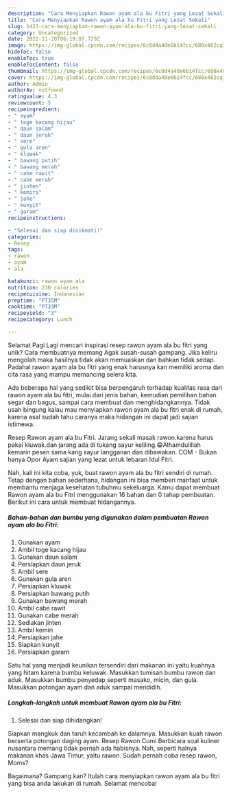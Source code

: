 ```yaml
---
description: "Cara Menyiapkan Rawon ayam ala bu Fitri yang Lezat Sekali"
title: "Cara Menyiapkan Rawon ayam ala bu Fitri yang Lezat Sekali"
slug: 1423-cara-menyiapkan-rawon-ayam-ala-bu-fitri-yang-lezat-sekali
category: Uncategorized
date: 2022-11-28T06:19:07.729Z
image: https://img-global.cpcdn.com/recipes/6c0d4a40e6b14fcc/680x482cq70/rawon-ayam-ala-bu-fitri-foto-resep-utama.jpg
hideToc: false
enableToc: true
enableTocContent: false
thumbnail: https://img-global.cpcdn.com/recipes/6c0d4a40e6b14fcc/680x482cq70/rawon-ayam-ala-bu-fitri-foto-resep-utama.jpg
cover: https://img-global.cpcdn.com/recipes/6c0d4a40e6b14fcc/680x482cq70/rawon-ayam-ala-bu-fitri-foto-resep-utama.jpg
author: Admin
authorAv: notfound
ratingvalue: 4.3
reviewcount: 5
recipeingredient:
- " ayam"
- " toge kacang hijau"
- " daun salam"
- " daun jeruk"
- " sere"
- " gula aren"
- " kluwak"
- " bawang putih"
- " bawang merah"
- " cabe rawit"
- " cabe merah"
- " jinten"
- " kemiri"
- " jahe"
- " kunyit"
- " garam"
recipeinstructions:

- "Selesai dan siap dinikmati!"
categories:
- Resep
tags:
- rawon
- ayam
- ala

katakunci: rawon ayam ala 
nutrition: 230 calories
recipecuisine: Indonesian
preptime: "PT35M"
cooktime: "PT33M"
recipeyield: "3"
recipecategory: Lunch

---
```



Selamat Pagi Lagi mencari inspirasi resep rawon ayam ala bu fitri yang unik? Cara membuatnya memang Agak susah-susah gampang. Jika keliru mengolah maka hasilnya tidak akan memuaskan dan bahkan tidak sedap. Padahal rawon ayam ala bu fitri yang enak harusnya kan memiliki aroma dan cita rasa yang mampu memancing selera kita.


Ada beberapa hal yang sedikit bisa berpengaruh terhadap kualitas rasa dari rawon ayam ala bu fitri, mulai dari jenis bahan, kemudian pemilihan bahan segar dan bagus, sampai cara membuat dan menghidangkannya. Tidak usah bingung kalau mau menyiapkan rawon ayam ala bu fitri enak di rumah, karena asal sudah tahu caranya maka hidangan ini dapat jadi sajian istimewa.

Resep Rawon ayam ala bu Fitri. Jarang sekali masak rawon.karena harus pakai kluwak.dan jarang ada di tukang sayur keliling.😁Alhamdulillah kemarin pesen sama kang sayur langganan dan dibawakan. COM - Bukan hanya Opor Ayam sajian yang lezat untuk lebaran Idul Fitri.


Nah, kali ini kita coba, yuk, buat rawon ayam ala bu fitri sendiri di rumah. Tetap dengan bahan sederhana, hidangan ini bisa memberi manfaat untuk membantu menjaga kesehatan tubuhmu sekeluarga. Kamu dapat membuat Rawon ayam ala bu Fitri menggunakan 16 bahan dan 0 tahap pembuatan. Berikut ini cara untuk membuat hidangannya.

<!--inarticleads1-->

##### Bahan-bahan dan bumbu yang digunakan dalam pembuatan Rawon ayam ala bu Fitri:

1. Gunakan  ayam
1. Ambil  toge kacang hijau
1. Gunakan  daun salam
1. Persiapkan  daun jeruk
1. Ambil  sere
1. Gunakan  gula aren
1. Persiapkan  kluwak
1. Persiapkan  bawang putih
1. Gunakan  bawang merah
1. Ambil  cabe rawit
1. Gunakan  cabe merah
1. Sediakan  jinten
1. Ambil  kemiri
1. Persiapkan  jahe
1. Siapkan  kunyit
1. Persiapkan  garam


Satu hal yang menjadi keunikan tersendiri dari makanan ini yaitu kuahnya yang hitam karena bumbu keluwak. Masukkan tumisan bumbu rawon dan aduk. Masukkan bumbu penyedap seperti masako, micin, dan gula. Masukkan potongan ayam dan aduk sampai mendidih. 

<!--inarticleads2-->

##### Langkah-langkah untuk membuat Rawon ayam ala bu Fitri:


1. Selesai dan siap dihidangkan!

Siapkan mangkuk dan taruh kecambah ke dalamnya. Masukkan kuah rawon berserta potongan daging ayam. Resep Rawon Cumi Berbicara soal kuliner nusantara memang tidak pernah ada habisnya. Nah, seperti halnya makanan khas Jawa Timur, yaitu rawon. Sudah pernah coba resep rawon, Moms? 

Bagaimana? Gampang kan? Itulah cara menyiapkan rawon ayam ala bu fitri yang bisa anda lakukan di rumah. Selamat mencoba!

